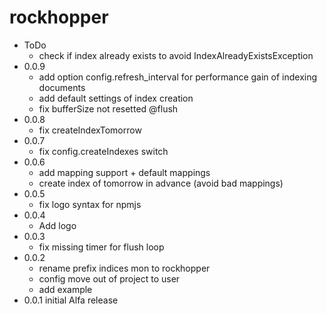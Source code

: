 # rockhopper
  * ToDo
    * check if index already exists to avoid IndexAlreadyExistsException
  * 0.0.9
    * add option config.refresh_interval for performance gain of indexing documents
    * add default settings of index creation
    * fix bufferSize not resetted @flush
  * 0.0.8
    * fix createIndexTomorrow
  * 0.0.7
    * fix config.createIndexes switch
  * 0.0.6
    * add mapping support + default mappings
    * create index of tomorrow in advance (avoid bad mappings)
  * 0.0.5
    * fix logo syntax for npmjs
  * 0.0.4
    * Add logo
  * 0.0.3
    * fix missing timer for flush loop
  * 0.0.2
    * rename prefix indices mon to rockhopper
    * config move out of project to user
    * add example
  * 0.0.1 initial Alfa release
